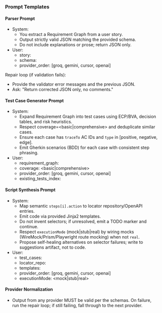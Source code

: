 ### Prompt Templates

#### Parser Prompt
- System:
  - You extract a Requirement Graph from a user story.
  - Output strictly valid JSON matching the provided schema.
  - Do not include explanations or prose; return JSON only.
- User:
  - story: <paste markdown or gherkin>
  - schema: <RequirementGraph JSON Schema>
  - provider_order: [groq, gemini, cursor, openai]

Repair loop (if validation fails):
- Provide the validator error messages and the previous JSON.
- Ask: "Return corrected JSON only, no comments."

#### Test Case Generator Prompt
- System:
  - Expand Requirement Graph into test cases using ECP/BVA, decision tables, and risk heuristics.
  - Respect coverage=<basic|comprehensive> and deduplicate similar cases.
  - Ensure each case has `traceTo` AC IDs and `type` in [positive, negative, edge].
  - Emit Gherkin scenarios (BDD) for each case with consistent step phrasing.
- User:
  - requirement_graph: <RequirementGraph JSON>
  - coverage: <basic|comprehensive>
  - provider_order: [groq, gemini, cursor, openai]
  - existing_tests_index: <list of known tests to prefer>

#### Script Synthesis Prompt
- System:
  - Map semantic `steps[i].action` to locator repository/OpenAPI entries.
  - Emit code via provided Jinja2 templates.
  - Do not invent selectors; if unresolved, emit a TODO marker and continue.
  - Respect `executionMode` (mock|stub|real) by wiring mocks (WireMock/Prism/Playwright route mocking) when not `real`.
  - Propose self-healing alternatives on selector failures; write to suggestions artifact, not to code.
- User:
  - test_cases: <TestCase JSON array>
  - locator_repo: <YAML>
  - templates: <Jinja2>
  - provider_order: [groq, gemini, cursor, openai]
  - executionMode: <mock|stub|real>

#### Provider Normalization

- Output from any provider MUST be valid per the schemas. On failure, run the repair loop; if still failing, fall through to the next provider.
